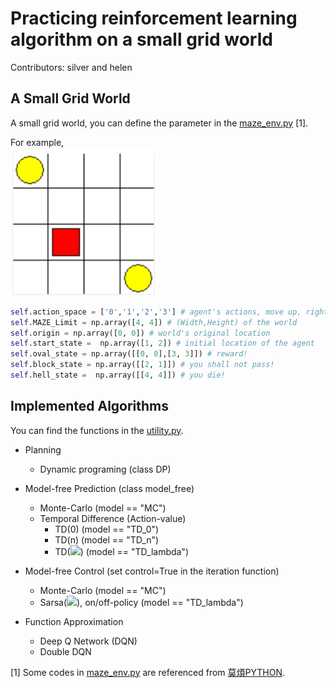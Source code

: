 # Practicing reinforcement learning algorithm on a small grid world
Contributors: silver and helen

## A Small Grid World 
A small grid world, you can define the parameter in the [maze_env.py](https://github.com/chihfanhsu/RL_practice/blob/master/maze_env.py) [1].

For example, <br />
![alt text](https://github.com/chihfanhsu/RL_practice/blob/master/README_fig/world_example.png)<br />
```python
self.action_space = ['0','1','2','3'] # agent's actions, move up, right, down, and left
self.MAZE_Limit = np.array([4, 4]) # (Width,Height) of the world
self.origin = np.array([0, 0]) # world's original location
self.start_state =  np.array([1, 2]) # initial location of the agent
self.oval_state = np.array([[0, 0],[3, 3]]) # reward!
self.block_state = np.array([[2, 1]]) # you shall not pass!
self.hell_state =  np.array([[4, 4]]) # you die!
```
## Implemented Algorithms
You can find the functions in the [utility.py](https://github.com/chihfanhsu/RL_practice/blob/master/utility.py).
* Planning
  * Dynamic programing (class DP)
* Model-free Prediction (class model_free)
  * Monte-Carlo (model == "MC")
  * Temporal Difference (Action-value)
    * TD(0) (model == "TD_0")
    * TD(n) (model == "TD_n")
    * TD(<img src="http://chart.googleapis.com/chart?cht=tx&chl=\lambda" style="border:none;">) (model == "TD_lambda")
* Model-free Control (set control=True in the iteration function)
  * Monte-Carlo (model == "MC")
  * Sarsa(<img src="http://chart.googleapis.com/chart?cht=tx&chl=\lambda" style="border:none;">), on/off-policy (model == "TD_lambda")

* Function Approximation
  * Deep Q Network (DQN)
  * Double DQN

[1] Some codes in [maze_env.py](https://github.com/chihfanhsu/RL_practice/blob/master/maze_env.py) are referenced from [莫煩PYTHON](https://morvanzhou.github.io/tutorials/machine-learning/reinforcement-learning/).